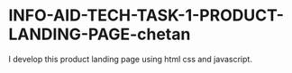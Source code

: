 # INFO-AID-TECH-TASK-1-PRODUCT-LANDING-PAGE-chetan
I develop this product landing page using html css and javascript.
